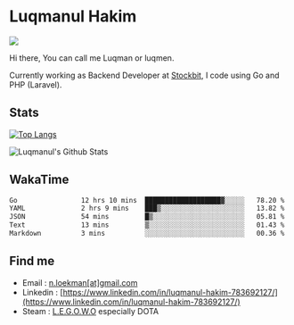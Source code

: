 
# Luqmanul Hakim

![](https://komarev.com/ghpvc/?username=luqman-v1)

Hi there, You can call me Luqman or luqmen.

Currently working as Backend Developer at [Stockbit](https://stockbit.com/), I code using Go and PHP (Laravel).
## Stats

[![Top Langs](https://github-readme-stats.vercel.app/api/top-langs/?username=luqman-v1&layout=compact)](https://github.com/anuraghazra/github-readme-stats)

![Luqmanul's Github Stats](https://github-readme-stats.vercel.app/api?username=luqman-v1&show_icons=true)


## WakaTime 

<!--START_SECTION:waka-->

```txt
Go                12 hrs 10 mins  ███████████████████▓░░░░░   78.20 %
YAML              2 hrs 9 mins    ███▒░░░░░░░░░░░░░░░░░░░░░   13.82 %
JSON              54 mins         █▒░░░░░░░░░░░░░░░░░░░░░░░   05.81 %
Text              13 mins         ▒░░░░░░░░░░░░░░░░░░░░░░░░   01.43 %
Markdown          3 mins          ░░░░░░░░░░░░░░░░░░░░░░░░░   00.36 %
```

<!--END_SECTION:waka-->


## Find me 

- Email : [n.loekman[at]gmail.com](mailto:n.loekman@gmail.com)
- Linkedin : [https://www.linkedin.com/in/luqmanul-hakim-783692127/](https://www.linkedin.com/in/luqmanul-hakim-783692127/)
- Steam : [L.E.G.O.W.O](https://steamcommunity.com/id/fuukmans) especially DOTA


